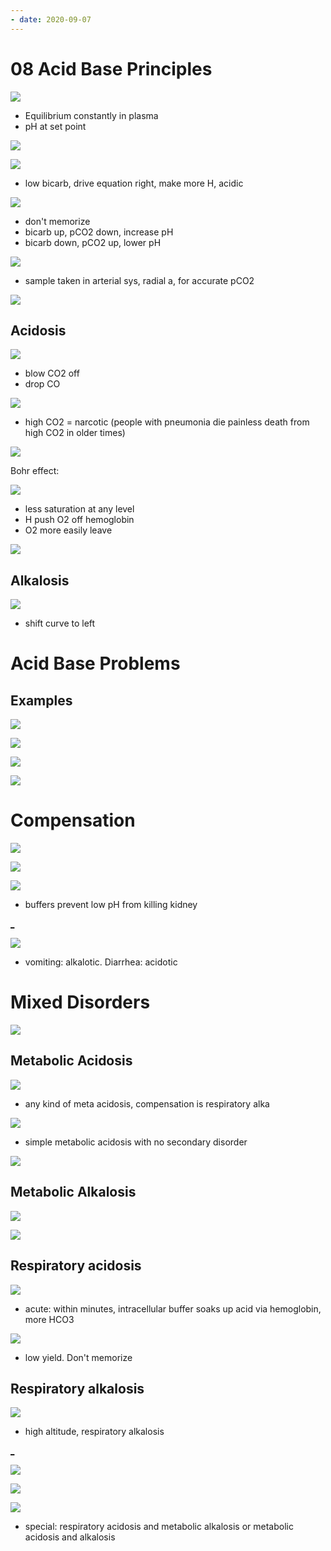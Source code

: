 ```yaml
---
- date: 2020-09-07
---
```


# 08 Acid Base Principles

<!-- acid base equilibrium equation, maintained how, what happens with low and high values -->

![](https://photos.thisispiggy.com/file/wikiFiles/TKHlowY.jpg)

- Equilibrium constantly in plasma
- pH at set point

![](https://photos.thisispiggy.com/file/wikiFiles/rcvRs9q.jpg)

![](https://photos.thisispiggy.com/file/wikiFiles/i1JiTF7.jpg)

- low bicarb, drive equation right, make more H, acidic

![](https://photos.thisispiggy.com/file/wikiFiles/jGJCrx2.jpg)

- don't memorize
- bicarb up, pCO2 down, increase pH
- bicarb down, pCO2 up, lower pH

<!-- normal bicarb, pCO2, pH -->

![](https://photos.thisispiggy.com/file/wikiFiles/LJrJ5d7.jpg)

- sample taken in arterial sys, radial a, for accurate pCO2

<!-- acidosis vs acidemia. Alkalosis vs alkalemia -->

![](https://photos.thisispiggy.com/file/wikiFiles/DlaM8SC.jpg)

## Acidosis

<!-- acidosis cardio, respiratory, CNS, electrolyte symptoms. Hemoglobin curve shift -->

![](https://photos.thisispiggy.com/file/wikiFiles/h6Und2k.jpg)

- blow CO2 off
- drop CO

![](https://photos.thisispiggy.com/file/wikiFiles/esgwERy.jpg)

- high CO2 = narcotic (people with pneumonia die painless death from high CO2 in older times)

![](https://photos.thisispiggy.com/file/wikiFiles/PQRo9BE.jpg)

Bohr effect:

![](https://photos.thisispiggy.com/file/wikiFiles/k4Ia9Ib.jpg)

- less saturation at any level
- H push O2 off hemoglobin
- O2 more easily leave

![](https://photos.thisispiggy.com/file/wikiFiles/E4voOV2.jpg)

## Alkalosis

<!-- alkalosis respiratory, cardio, CNS, electrolyte symptoms. Hemoglobin curve shift -->

![](https://photos.thisispiggy.com/file/wikiFiles/3huyI1L.jpg)

- shift curve to left

# Acid Base Problems

## Examples

<!-- .<br><img src='images/EaOaAtZ.jpg' alt='_' /><br>. -->

![](https://photos.thisispiggy.com/file/wikiFiles/3BQMgW1.jpg)

![](https://photos.thisispiggy.com/file/wikiFiles/6GHQdU9.jpg)

<!-- .<br><img src='images/5hb7jar.jpg' alt='_' /><br>. -->

![](https://photos.thisispiggy.com/file/wikiFiles/kH0TH6K.jpg)

![](https://photos.thisispiggy.com/file/wikiFiles/6GHQdU9.jpg)

# Compensation

<!-- respiratory compensation how -->

![](https://photos.thisispiggy.com/file/wikiFiles/0lq5pno.jpg)

![](https://photos.thisispiggy.com/file/wikiFiles/DuW1v5H.jpg)

<!-- renal compensation how -->

![](https://photos.thisispiggy.com/file/wikiFiles/vthZ9I7.jpg)

- buffers prevent low pH from killing kidney

[_]()

![](https://photos.thisispiggy.com/file/wikiFiles/6kCfDRZ.jpg)

- vomiting: alkalotic. Diarrhea: acidotic

# Mixed Disorders

![](https://photos.thisispiggy.com/file/wikiFiles/7EtPtoM.jpg)

## Metabolic Acidosis

<!-- metabolic acidosis compensation how and formula -->

![](https://photos.thisispiggy.com/file/wikiFiles/AqsfEu0.jpg)

- any kind of meta acidosis, compensation is respiratory alka

<!-- .<br><img src='images/JqAnE9t.jpg' alt='_' /><br>. -->

![](https://photos.thisispiggy.com/file/wikiFiles/TZKkYpQ.jpg)

- simple metabolic acidosis with no secondary disorder

<!-- .<br><img src='images/QelIbe3.jpg' alt='_' /><br>. -->

![](https://photos.thisispiggy.com/file/wikiFiles/gdwTMyn.jpg)

## Metabolic Alkalosis

<!-- metabolic alkalosis compensation how and formula -->

![](https://photos.thisispiggy.com/file/wikiFiles/ZaZNYYc.jpg)

<!-- .<br><img src='images/KEMbbst.jpg' alt='_' /><br>. -->

![](https://photos.thisispiggy.com/file/wikiFiles/Gcoxyum.jpg)

## Respiratory acidosis

<!-- respiratory acidosis compensation how and formula -->

![](https://photos.thisispiggy.com/file/wikiFiles/9uUl7LQ.jpg)

- acute: within minutes, intracellular buffer soaks up acid via hemoglobin, more HCO3

<!-- .<br><img src='images/Ocz38yW.jpg' alt='_' /><br>. -->

![](https://photos.thisispiggy.com/file/wikiFiles/A7EjNyN.jpg)

- low yield. Don't memorize

## Respiratory alkalosis

<!-- respiratory alkalosis compensation and how -->

![](https://photos.thisispiggy.com/file/wikiFiles/Is6eeuZ.jpg)

- high altitude, respiratory alkalosis

[_]()

![](https://photos.thisispiggy.com/file/wikiFiles/e1Oo8qZ.jpg)

<!-- acidosis and alkalosis, compensation, fomula summary -->

![](https://photos.thisispiggy.com/file/wikiFiles/thnh2lW.jpg)

<!-- anion gap use when -->

![](https://photos.thisispiggy.com/file/wikiFiles/ROEhPWY.jpg)

- special: respiratory acidosis and metabolic alkalosis or metabolic acidosis and alkalosis
